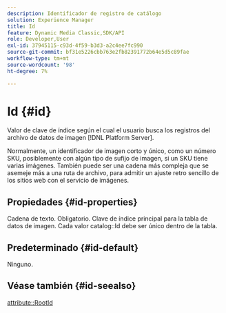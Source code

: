```yaml
---
description: Identificador de registro de catálogo
solution: Experience Manager
title: Id
feature: Dynamic Media Classic,SDK/API
role: Developer,User
exl-id: 37945115-c93d-4f59-b3d3-a2c4ee7fc990
source-git-commit: bf31e5226cbb763e2fb82391772b64e5d5c89fae
workflow-type: tm+mt
source-wordcount: '98'
ht-degree: 7%

---
```


# Id {#id}

Valor de clave de índice según el cual el usuario busca los registros del archivo de datos de imagen [!DNL Platform Server].

Normalmente, un identificador de imagen corto y único, como un número SKU, posiblemente con algún tipo de sufijo de imagen, si un SKU tiene varias imágenes. También puede ser una cadena más compleja que se asemeje más a una ruta de archivo, para admitir un ajuste retro sencillo de los sitios web con el servicio de imágenes.

## Propiedades {#id-properties}

Cadena de texto. Obligatorio. Clave de índice principal para la tabla de datos de imagen. Cada valor catalog::Id debe ser único dentro de la tabla.

## Predeterminado {#id-default}

Ninguno.

## Véase también {#id-seealso}

[attribute::RootId](/help/aem-is-ir-api/is-api/image-catalog/image-serving-api-ref/c-image-catalog-reference/c-attributes-reference/r-rootid.md)
